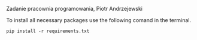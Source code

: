 Zadanie pracownia programowania, Piotr Andrzejewski


To install all necessary packages use the following comand in the terminal.
```
pip install -r requirements.txt
```
